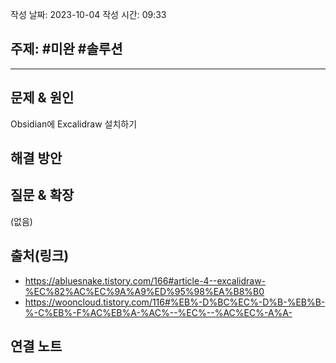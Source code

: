 작성 날짜: 2023-10-04
작성 시간: 09:33

## 주제: #미완 #솔루션

----

## 문제 & 원인

Obsidian에 Excalidraw 설치하기

## 해결 방안


## 질문 & 확장

(없음)

## 출처(링크)
-  https://abluesnake.tistory.com/166#article-4--excalidraw-%EC%82%AC%EC%9A%A9%ED%95%98%EA%B8%B0
- https://wooncloud.tistory.com/116#%EB%-D%BC%EC%-D%B-%EB%B-%-C%EB%-F%AC%EB%A-%AC%--%EC%--%AC%EC%-A%A-

## 연결 노트
